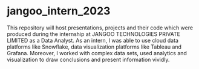 # jangoo_intern_2023
This repository will host presentations, projects and their code which were produced during the internship at JANGOO TECHNOLOGIES PRIVATE LIMITED as a Data Analyst. As an intern, I was able to use cloud data platforms like Snowflake, data visualization platforms like Tableau and Grafana. Moreover, I worked with complex data sets, used analytics and visualization to draw conclusions and present information vividly. 
